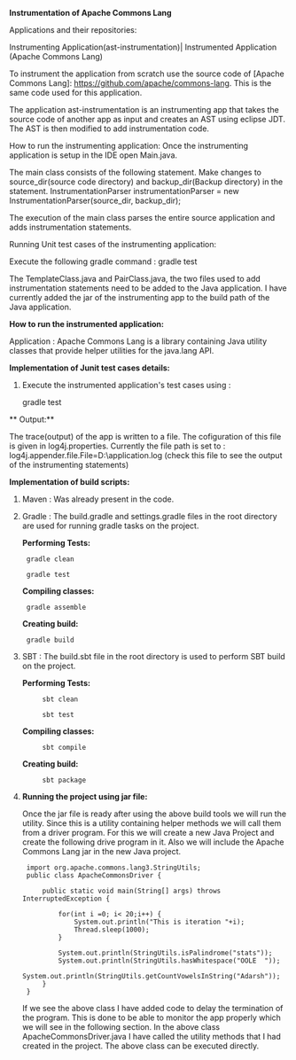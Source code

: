 **Instrumentation of Apache Commons Lang**

Applications and their repositories:

 Instrumenting Application(ast-instrumentation)| Instrumented Application (Apache Commons Lang)
 
To instrument the application from scratch use the source code of [Apache Commons Lang]: https://github.com/apache/commons-lang. This is the same code used for this application.

The application ast-instrumentation is an instrumenting app that takes the source code of another app as input and creates an AST using eclipse JDT.
The AST is then modified to add instrumentation code. 

How to run the instrumenting application:
Once the instrumenting application is setup in the IDE open Main.java.

The main class consists of the following statement. Make changes to source_dir(source code directory) and backup_dir(Backup directory) in the statement.
    InstrumentationParser instrumentationParser = new InstrumentationParser(source_dir, backup_dir);

The execution of the main class parses the entire source application and adds instrumentation statements.

Running Unit test cases of the instrumenting application:

Execute the following gradle command : 
    gradle test


The TemplateClass.java and PairClass.java, the two files used to add instrumentation statements need to be added to the Java application. 
I have currently added the jar of the instrumenting app to the build path of the Java application.



**How to run the instrumented application:**

Application : Apache Commons Lang is a library containing Java utility classes that provide helper utilities for the java.lang API.

**Implementation of Junit test cases details:**

1. Execute the instrumented application's test cases using :

    gradle test
    
** Output:**
    
The trace(output) of the app is written to a file. The cofiguration of this file is given in log4j.properties. Currently the file path is set to :
        log4j.appender.file.File=D:\\application.log (check this file to see the output of the instrumenting statements)
        
        
        
	
	
**Implementation of build scripts:**

1. Maven : Was already present in the code.

2. Gradle : The build.gradle and settings.gradle files in the root directory are used
for running gradle tasks on the project.

   **Performing Tests:**
   
        gradle clean
        
        gradle test
	
   **Compiling classes:**
   
        gradle assemble
    
   **Creating build:**
    
        gradle build
      

3. SBT : The build.sbt file in the root directory is used to perform SBT build on the project.

    **Performing Tests:**
       
            sbt clean
            
            sbt test
    	
    **Compiling classes:**
       
            sbt compile
        
    **Creating build:**
        
            sbt package
        
4. **Running the project using jar file:**

    Once the jar file is ready after using the above build tools we will run the utility.
    Since this is a utility containing helper methods we will call them from a driver program. 
    For this we will create a new Java Project and create the following drive program in it. 
    Also we will include the Apache Commons Lang jar in the new Java project.
    
        import org.apache.commons.lang3.StringUtils;
        public class ApacheCommonsDriver {
        
            public static void main(String[] args) throws InterruptedException {
        
                for(int i =0; i< 20;i++) {
                    System.out.println("This is iteration "+i);
                    Thread.sleep(1000);
                }
        
                System.out.println(StringUtils.isPalindrome("stats"));
                System.out.println(StringUtils.hasWhitespace("OOLE  "));
                System.out.println(StringUtils.getCountVowelsInString("Adarsh"));
            }
        }


    If we see the above class I have added code to delay the termination of the program. 
    This is done to be able to monitor the app properly which we will see in the following section.
    In the above class ApacheCommonsDriver.java I have called the utility methods that I had created in the project.
    The above class can be executed directly.
